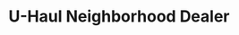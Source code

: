 ---
title: "U-Haul Neighborhood Dealer"
url: /millstone-township/u-haul-neighborhood-dealer/
shop: storage rental
---